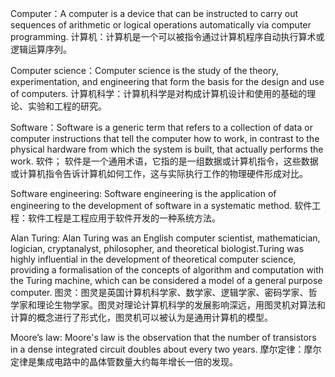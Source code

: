 Computer：A computer is a device that can be instructed to carry out sequences of arithmetic or logical operations automatically via computer programming.
计算机：计算机是一个可以被指令通过计算机程序自动执行算术或逻辑运算序列。

Computer science：Computer science is the study of the theory, experimentation, and engineering that form the basis for the design and use of computers.
计算机科学：计算机科学是对构成计算机设计和使用的基础的理论、实验和工程的研究。

Software：Software is a generic term that refers to a collection of data or computer instructions that tell the computer how to work, in contrast to the physical hardware from which the system is built, that actually performs the work. 
软件； 软件是一个通用术语，它指的是一组数据或计算机指令，这些数据或计算机指令告诉计算机如何工作，这与实际执行工作的物理硬件形成对比。 

Software engineering: Software engineering is the application of engineering to the development of software in a systematic method.
软件工程：软件工程是工程应用于软件开发的一种系统方法。

Alan Turing: Alan Turing was an English computer scientist, mathematician, logician, cryptanalyst, philosopher, and theoretical biologist.Turing was highly influential in the development of theoretical computer science, providing a formalisation of the concepts of algorithm and computation with the Turing machine, which can be considered a model of a general purpose computer.
图灵：图灵是英国计算机科学家、数学家、逻辑学家、密码学家、哲学家和理论生物学家。图灵对理论计算机科学的发展影响深远，用图灵机对算法和计算的概念进行了形式化，图灵机可以被认为是通用计算机的模型。

Moore’s law: Moore's law is the observation that the number of transistors in a dense integrated circuit doubles about every two years. 
摩尔定律：摩尔定律是集成电路中的晶体管数量大约每年增长一倍的发现。